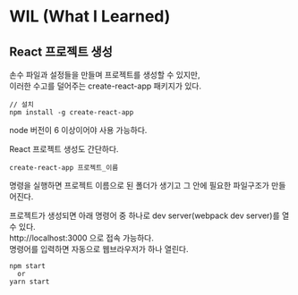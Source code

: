 # WIL (What I Learned)

## React 프로젝트 생성
손수 파일과 설정들을 만들며 프로젝트를 생성할 수 있지만,  
이러한 수고를 덜어주는 create-react-app 패키지가 있다.  
```
// 설치
npm install -g create-react-app
```
node 버전이 6 이상이어야 사용 가능하다.  

React 프로젝트 생성도 간단하다.  
```
create-react-app 프로젝트_이름
```

명령을 실행하면 프로젝트 이름으로 된 폴더가 생기고 그 안에 필요한 파일구조가 만들어진다.  

프로젝트가 생성되면 아래 명령어 중 하나로 dev server(webpack dev server)를 열수 있다.  
http://localhost:3000 으로 접속 가능하다.  
명령어를 입력하면 자동으로 웹브라우저가 하나 열린다.  
```
npm start
  or
yarn start
```
